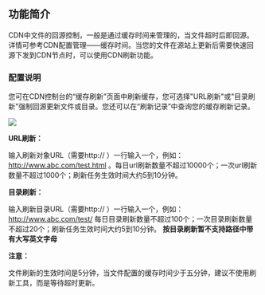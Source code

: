## 功能简介

CDN中文件的回源控制，一般是通过缓存时间来管理的，当文件超时后即回源。详情可参考CDN配置管理——缓存时间。当您的文件在源站上更新后需要快速回源下发到CDN节点时，可以使用CDN刷新功能。

### 配置说明

您可在CDN控制台的“缓存刷新”页面中刷新缓存，您可选择"URL刷新"或"目录刷新"强制回源更新文件或目录。您还可以在“刷新记录”中查询您的缓存刷新记录。

![](//mccdn.qcloud.com/static/img/a2ffde8530e5c0b6107ce4f838697916/image.png)

**URL刷新：**

输入刷新对象URL（需要http:// ）一行输入一个，例如：http://www.abc.com/test.html 。每日url刷新数量不超过10000个；一次url刷新数量不超过1000个；刷新任务生效时间大约5到10分钟。

**目录刷新：**

输入刷新目录URL（需要http:// ）一行输入一个，例如：http://www.abc.com/test/ 每日目录刷新数量不超过100个；一次目录刷新数量不超过20个；刷新任务生效时间大约5到10分钟。
**按目录刷新暂不支持路径中带有大写英文字母**

**注意：**

文件刷新的生效时间是5分钟，当文件配置的缓存时间少于五分钟，建议不使用刷新工具，而是等待超时更新。